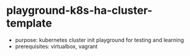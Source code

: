 # playground-k8s-ha-cluster-template
- purpose: kubernetes cluster init playground for testing and learning
- prerequisites: virtualbox, vagrant
